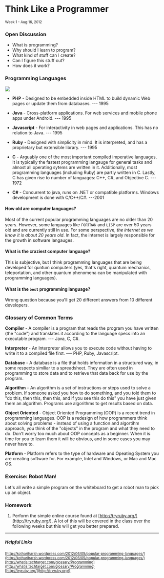 <h1>Think Like a Programmer</h1>
<small class="article-source">
  Week 1 - Aug 16, 2012
</small>

### Open Discussion

* What is programming?
* Why should I learn to program?
* What kind of stuff can I create?
* Can I figure this stuff out?
* How does it work?

### Programming Languages

![](/img/programming-word-cloud.png)

* **PHP** - Designed to be embedded inside HTML to build dynamic Web pages or update them from databases. --- 1995

* **Java** - Cross-platform applications. For web services and mobile phone apps under Android. --- 1995

* **Javascript** - For interactivity in web pages and applications. This has no relation to Java. --- 1995

* **Ruby** - Designed with simplicity in mind. It is interpreted, and has a proprietary but extensible library. --- 1995

* **C** - Arguably one of the most important compiled imperative languages. It is typically the fastest programming langauge for general tasks and almost all operating sytems are written in it. Additionally, most programming languages (including Ruby) are partly written in C. Lastly, C has given rise to number of languages: C++, C#, and Objective C. --- 1972

* **C#** - Concurrent to java, runs on .NET or compatible platforms. Windows development is done with C/C++/C#. ---2001

#### How old are computer languages?
Most of the current popular programming languages are no older than 20 years. However, some languages like `FORTRAN`  and `LISP` are over 50 years old and are currently still in use. For some perspective, _the internet as we know it is about 20 years old_. In fact, the internet is largely responsible for the growth in software langauges.

#### What is the craziest computer language?
This is subjective, but I think programming languages that are being developed for quntum computers (yes, that's right, quantum mechanics, teleportation, and other quantum phenomena can be manipulated with programming languages).

#### What is the `best` programming language?
Wrong question because you'll get 20 different answers from 10 different developers.


### Glossary of Common Terms

**Compiler** - A compiler is a program that reads the program you have written (the "code") and translates it according to the language specs into an executable program. --- Java, C, C#.

**Interpreter** - An Interpreter allows you to execute code without having to write it to a compiled file first. --- PHP, Ruby, Javascript.

**Database** - A database is a file that holds information in a structured way, in some respects similiar to a spreadsheet. They are often used in programming to store data and to retrieve that data back for use by the program.

**Algorithm** - An algorithm is a set of instructions or steps used to solve a problem. If someone asked you how to do something, and you told them to "do this, then this, then this, and if you see this do this" you have just given them an algorithm. Programs use algorithms to get results based on data.

**Object Oriented** - Object Oriented Programming (OOP) is a recent trend in programming languages. OOP is a redesign of how programmers think about solving problems - instead of using a function and algortihm approach, you think of the "objects" in the program and what they need to do. Don't worry too much about OOP concepts as a beginner. When it is time for you to learn them it will be obvious, and in some cases you may never have to.

**Platform** - Platform refers to the type of hardware and Opeating System you are creating software for. For example, Intel and Windows, or Mac and Mac OS.


### Exercise: Robot Man!

Let's all write a simple program on the whiteboard to get a robot man to pick up an object.

### Homework

1. Perform the simple online course found at [http://tryruby.org/](http://tryruby.org/). A lot of this will be covered in the class over the following weeks but this will get you better prepared.

---

##### Helpful Links

<small>[http://kothariharsh.wordpress.com/2012/06/05/popular-programming-languages/](http://kothariharsh.wordpress.com/2012/06/05/popular-programming-languages/)</small><br/>
<small>[http://whatis.techtarget.com/glossary/Programming](http://whatis.techtarget.com/glossary/Programming)</small><br/>
<small>[http://tryruby.org/](http://tryruby.org/)</small>
